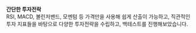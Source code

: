 **간단한 투자전락**   
RSI, MACD, 볼린저밴드, 모멘텀 등 가격만을 사용해 쉽게 산출이 가능하고, 직관적인 투자 지표들을 바탕으로
다양한 투자전략을 수립하고, 백테스트를 진행해보았습니다.  
